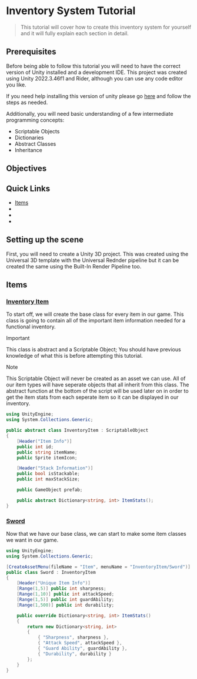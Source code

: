 # Inventory System Tutorial
> This tutorial will cover how to create this inventory system for yourself and it will fully explain each section in detail.

## Prerequisites
Before being able to follow this tutorial you will need to have the correct version of Unity installed and a development IDE. 
This project was created using Unity 2022.3.46f1 and Rider, although you can use any code editor you like.

If you need help installing this version of unity please go [here](INSTALLUNITY.md) and follow the steps as needed.

Additionally, you will need basic understanding of a few intermediate programming concepts:
- Scriptable Objects
- Dictionaries
- Abstract Classes
- Inheritance

## Objectives

## Quick Links
- [Items](#items)
-
-
-

## Setting up the scene
First, you will need to create a Unity 3D project. This was created using the Universal 3D template with the Universal Rednder
pipeline but it can be created the same using the Built-In Render Pipeline too.

## Items
### [Inventory Item](InventoryItem.md)
To start off, we will create the base class for every item in our game. This class is going to contain all of the important item information needed
for a functional inventory.

> [!IMPORTANT]
> This class is abstract and a Scriptable Object; You should have previous knowledge of what this is before attempting this tutorial.

> [!NOTE]
> This Scriptable Object will never be created as an asset we can use. All of our item types will have seperate objects that all inherit from this class.
> The abstract function at the bottom of the script will be used later on in order to get the item stats from each seperate item so it can be displayed
> in our inventory.

```cs
using UnityEngine;
using System.Collections.Generic;

public abstract class InventoryItem : ScriptableObject
{
    [Header("Item Info")]
    public int id; 
    public string itemName; 
    public Sprite itemIcon;

    [Header("Stack Information")]
    public bool isStackable; 
    public int maxStackSize;

    public GameObject prefab;

    public abstract Dictionary<string, int> ItemStats();
}
```

### [Sword](Sword.md)
Now that we have our base class, we can start to make some item classes we want in our game.

```cs
using UnityEngine;
using System.Collections.Generic;

[CreateAssetMenu(fileName = "Item", menuName = "InventoryItem/Sword")]
public class Sword : InventoryItem
{
    [Header("Unique Item Info")]
    [Range(1,5)] public int sharpness;
    [Range(1,10)] public int attackSpeed;
    [Range(1,5)] public int guardAbility;
    [Range(1,500)] public int durability;

    public override Dictionary<string, int> ItemStats()
    {
        return new Dictionary<string, int>
        {
            { "Sharpness", sharpness },
            { "Attack Speed", attackSpeed },
            { "Guard Ability", guardAbility },
            { "Durability", durability }
        };
    }
}
```
